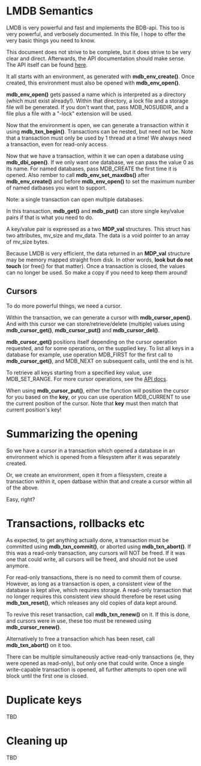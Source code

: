 # LMDB Semantics
LMDB is very powerful and fast and implements the BDB-api. This too is very
powerful, and verbosely documented. In this file, I hope to offer the very
basic things you need to know. 

This document does not strive to be complete, but it does strive to be very clear
and direct. Afterwards, the API documentation should make sense. The API
itself can be found
[here](http://symas.com/mdb/doc/group__mdb.html#details).

It all starts with an environment, as generated with **mdb\_env\_create()**.
Once created, this environment must also be opened with **mdb\_env\_open()**.

**mdb\_env\_open()** gets passed a name which is interpreted as a directory
(which must exist already!).  Within that directory, a lock file and a
storage file will be generated.  If you don't want that, pass MDB\_NOSUBDIR,
and a file plus a file with a "-lock" extension will be used.

Now that the environment is open, we can generate a transaction within it
using **mdb\_txn\_begin()**.  Transactions can be nested, but need not be. 
Note that a transaction must only be used by 1 thread at a time!  We always
need a transaction, even for read-only access.

Now that we have a transaction, within it we can open a database using
**mdb\_dbi\_open()**. If we only want one database, we can pass the value 0
as its name.  For named databases, pass MDB\_CREATE the first time it is
opened.  Also rember to call **mdb\_env\_set\_maxdbs()** after
**mdb\_env\_create()** and before **mdb\_env\_open()** to set the maximum
number of named datbases you want to support.

Note: a single transaction can open multiple databases.

In this transaction, **mdb\_get()** and **mdb\_put()** can store single key/value pairs
if that is what you need to do. 

A key/value pair is expressed as a two **MDP\_val** structures. This struct
has two attributes, mv\_size and mv\_data. The data is a void pointer to an
array of mv\_size bytes. 

Because LMDB is very efficient, the data returned in an **MDP\_val** structure
may be memory mapped straight from disk. In other words, **look but do not
touch** (or free() for that matter). Once a transaction is closed, the
values can no longer be used. So make a copy if you need to keep them
around!

## Cursors
To do more powerful things, we need a cursor.

Within the transaction, we can generate a cursor with **mdb\_cursor\_open()**.  And
with this cursor we can store/retrieve/delete (multiple) values using
**mdb\_cursor\_get()**, **mdb\_cursor\_put()** and **mdb\_cursor\_del()**.

**mdb\_cursor\_get()** positions itself depending on the cursor operation
requested, and for some operations, on the supplied key. To list all keys in
a database for example, use operation MDB\_FIRST for the first call to
**mdb\_cursor\_get()**, and MDB\_NEXT on subsequent calls, until the end is
hit. 

To retrieve all keys starting from a specified key value, use
MDB\_SET\_RANGE.  For more cursor operations, see the [API
docs](http://symas.com/mdb/doc/group__mdb.html).

When using **mdb\_cursor\_put()**, either the function will position the
cursor for you based on the **key**, or you can use operation MDB\_CURRENT 
to use the current position of the cursor. Note that **key** must then match
that current position's key!

# Summarizing the opening

So we have a cursor in a transaction which opened a database in an
environment which is opened from a filesystem after it was separately created.

Or, we create an environment, open it from a filesystem, create a
transaction within it, open datbase within that and create a cursor within
all of the above.

Easy, right? 

# Transactions, rollbacks etc
As expected, to get anything actually done, a transaction must be committed
using **mdb\_txn\_commit()**, or aborted using **mdb\_txn\_abort()**.  If
this was a read-only transaction, any cursors will NOT be freed.  If it was
one that could write, all cursors will be freed, and should not be used
anymore.

For read-only transactions, there is no need to commit them of course.
However, as long as a transaction is open, a consistent view of the database
is kept alive, which requires storage. A read-only transaction that no
longer requires this consistent view should therefore be reset using
**mdb\_txn\_reset()**, which releases any old copies of data kept around.

To revive this reset transaction, call **mdb\_txn\_renew()** on it.
If this is done, and cursors were in use, these too must be renewed using
**mdb\_cursor\_renew()**.

Alternatively to free a transaction which has been reset, call
**mdb\_txn\_abort()** on it too.

There can be multiple simultaneously active read-only transactions (ie, they
were opened as read-only), but only one that could write. Once a single write-capable
transaction is opened, all further attempts to open one will block until the first
one is closed.

# Duplicate keys
TBD

# Cleaning up
TBD
